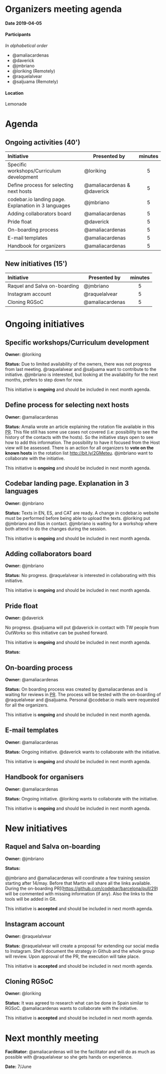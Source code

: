 # Organizers meeting agenda

#### Date  2019-04-05

#### Participants
_In alphabetical order_

* @amaliacardenas
* @daverick
* @jmbriano
* @loriking (Remotely)
* @raquelalvear
* @saljuama (Remotely)

#### Location

Lemonade

# Agenda

## Ongoing activities (40')

|**Initiative**| Presented by |minutes|
|:------------|--------------|:--:|
|Specific workshops/Curriculum development|@loriking|5|
|Define process for selecting next hosts|@amaliacardenas & @daverick|5|
|codebar.io landing page. Explanation in 3 languages|@jmbriano|5|
|Adding collaborators board|@amaliacardenas|5|
|Pride float|@daverick|5|
|On-boarding process|@amaliacardenas|5|
|E-mail templates|@amaliacardenas|5|
|Handbook for organizers|@amaliacardenas|5|


## New initiatives (15')

|**Initiative**| Presented by |minutes|
|:------------|--------------|:--:|
|Raquel and Salva on-boarding|@jmbriano|5|
|Instagram account|@raquelalvear|5|
|Cloning RGSoC|@amaliacardenas|5|

# Ongoing initiatives

## Specific workshops/Curriculum development

**Owner:** @loriking

**Status:**
Due to limited availability of the owners, there was not progress from last meeting. @raquelalvear and @saljuama want to contribute to the initiative. @jmbriano is interested, but looking at the availability for the next months, prefers to step down for now.

This initiative is **ongoing** and should be included in next month agenda.

## Define process for selecting next hosts

**Owner:** @amaliacardenas

**Status:**
Amalia wrote an article explaining the rotation file available in this [PR](https://github.com/codebar/barcelona/pull/22). This file still has some use cases not covered (i.e: possibility to see the history of the contacts with the hosts). So the initiative stays open to see how to add this information. The possibility to have it focused from the Host view will be assessed. There is an action for all organizers to **vote on the known hosts** in the rotation list http://bit.ly/2GMeteu. @jmbriano want to collaborate with the initiative.

This initiative is **ongoing** and should be included in next month agenda.

## Codebar landing page. Explanation in 3 languages
**Owner:** @jmbriano

**Status:**
Texts in EN, ES, and CAT are ready. A change in codebar.io website must be performed before being able to upload the texts. @loriking put @jmbriano and Ilias in contact. @jmbriano is waiting for a workshop where both attend to do the changes during the session.

This initiative is **ongoing** and should be included in next month agenda.

## Adding collaborators board
**Owner:** @jmbriano

**Status:**
No progress. @raquelalvear is interested in collaborating with this initiative.

This initiative is **ongoing** and should be included in next month agenda.

## Pride float
**Owner:** @daverick

No progress. @saljuama will put @daverick in contact with TW people from _OutWorks_ so this initiative can be pushed forward.

This initiative is **ongoing** and should be included in next month agenda.

**Status:**

## On-boarding process
**Owner:** @amaliacardenas

**Status:**
On boarding process was created by @amaliacardenas and is waiting for reviews in [PR](https://github.com/codebar/barcelona/pull/29). The process will be tested with the on-boarding of @raquelalvear and @saljuama.
Personal @codebar.io mails were requested for all the organizers.

This initiative is **ongoing** and should be included in next month agenda.

## E-mail templates
**Owner:** @amaliacardenas

**Status:**
Ongoing initiative. @daverick wants to collaborate with the initiative.

This initiative is **ongoing** and should be included in next month agenda.

## Handbook for organisers
**Owner:** @amaliacardenas

**Status:**
Ongoing initiative. @loriking wants to collaborate with the initiative.

This initiative is **ongoing** and should be included in next month agenda.

# New initiatives

## Raquel and Salva on-boarding

**Owner:** @jmbriano

**Status:**

@jmbriano and @amaliacardenas will coordinate a few training session starting after 14/may.
Before that Martin will share all the links available. During the on-boarding PR](https://github.com/codebar/barcelona/pull/29) will be commented with missing information (if any). Also the links to the tools will be added in Git.

This initiative is **accepted** and should be included in next month agenda.

## Instagram account

**Owner:** @raquelalvear

**Status:**
@raquelalvear will create a proposal for extending our social media to Instagram. She'll document the strategy in Github and the whole group will review. Upon approval of the PR, the execution will take place.

This initiative is **accepted** and should be included in next month agenda.

## Cloning RGSoC
**Owner:** @loriking

**Status:**
It was agreed to research what can be done in Spain similar to RGSoC. @amaliacardenas wants to collaborate with the initiative.

This initiative is **accepted** and should be included in next month agenda.

# Next monthly meeting
**Facilitator:** @amaliacardenas will be the facilitator and will do as much as possible with @raquelalvear so she gets hands on experience.

**Date:** 7/June
